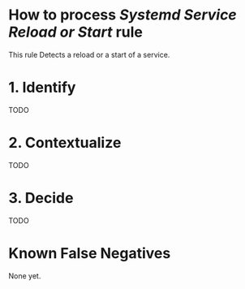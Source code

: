# How to process *Systemd Service Reload or Start* rule
This rule Detects a reload or a start of a service.

# 1. Identify
TODO

# 2. Contextualize
TODO

# 3. Decide
TODO

# Known False Negatives
None yet.
